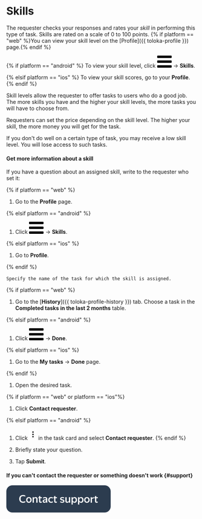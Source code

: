 # Skills

The requester checks your responses and rates your _skill_ in performing this type of task. Skills are rated on a scale of 0 to 100 points. {% if platform == "web" %}You can view your skill level on the [Profile]({{ toloka-profile }}) page.{% endif %}

{% if platform == "android" %}
To view your skill level, click ![](../_assets/menu.svg) → **Skills**.

{% elsif platform == "ios" %}
To view your skill scores, go to your **Profile**.
{% endif %}

Skill levels allow the requester to offer tasks to users who do a good job. The more skills you have and the higher your skill levels, the more tasks you will have to choose from.

Requesters can set the price depending on the skill level. The higher your skill, the more money you will get for the task.

If you don't do well on a certain type of task, you may receive a low skill level. You will lose access to such tasks.

#### Get more information about a skill

If you have a question about an assigned skill, write to the requester who set it:

{% if platform == "web" %}
1. Go to the **Profile** page.

{% elsif platform == "android" %}

1. Click ![](../_assets/menu.svg) → **Skills**.

{% elsif platform == "ios" %}

1. Go to **Profile**.

{% endif %}

    Specify the name of the task for which the skill is assigned.

{% if platform == "web" %}

1. Go to the [**History**]({{ toloka-profile-history }}) tab. Choose a task in the **Completed tasks in the last 2 months** table.

{% elsif platform == "android" %}

1. Click ![](../_assets/menu.svg) → **Done**.

{% elsif platform == "ios" %}

1. Go to the **My tasks** → **Done** page.

{% endif %}
    
1. Open the desired task.
    
{% if platform == "web" or platform == "ios"%}
1. Click **Contact requester**.

{% elsif platform == "android" %}

1. Click ![](../_assets/kebab-menu_1.jpg) in the task card and select **Contact requester**.
{% endif %}
    
1. Briefly state your question.
    
1. Tap **Submit**.

#### If you can't contact the requester or something doesn't work {#support}

[![](../_assets/buttons/contact-support.svg)](troubleshooting/troubleshooting.md#not_working_properly)
